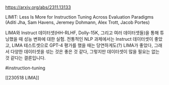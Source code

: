 https://arxiv.org/abs/2311.13133

LIMIT: Less Is More for Instruction Tuning Across Evaluation Paradigms (Aditi Jha, Sam Havens, Jeremey Dohmann, Alex Trott, Jacob Portes)

LIMA와 Instruct 데이터셋(HH-RLHF, Dolly-15K, 그리고 여러 데이터셋들)을 통해 튜닝했을 때 성능 변화에 대한 실험. 전통적인 NLP 과제에서는 Instruct 데이터셋이 좋았고, LIMA 테스트셋으로 GPT-4 평가를 했을 때는 당연하게도(?) LIMA가 좋았다, 그래서 다양한 데이터셋을 섞는 것은 좋은 것 같다, 그렇지만 데이터셋이 많을 필요는 없는 것 같다는 결론입니다.

#instruction-tuning 

[[230518 LIMA]]